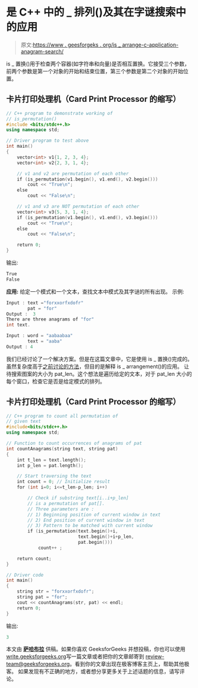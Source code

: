 # 是 C++ 中的 _ 排列()及其在字谜搜索中的应用

> 原文:[https://www . geesforgeks . org/is _ arrange-c-application-anagram-search/](https://www.geeksforgeeks.org/is_permutation-c-application-anagram-search/)

is _ 置换()用于检查两个容器(如字符串和向量)是否相互置换。它接受三个参数，前两个参数是第一个对象的开始和结束位置，第三个参数是第二个对象的开始位置。

## 卡片打印处理机（Card Print Processor 的缩写）

```cpp
// C++ program to demonstrate working of
// is_permutation()
#include <bits/stdc++.h>
using namespace std;

// Driver program to test above
int main()
{
    vector<int> v1{1, 2, 3, 4};
    vector<int> v2{2, 3, 1, 4};

    // v1 and v2 are permutation of each other
    if (is_permutation(v1.begin(), v1.end(), v2.begin()))
        cout << "True\n";
    else
        cout << "False\n";

    // v1 and v3 are NOT permutation of each other
    vector<int> v3{5, 3, 1, 4};
    if (is_permutation(v1.begin(), v1.end(), v3.begin()))
        cout << "True\n";
    else
        cout << "False\n";

    return 0;
}
```

输出:

```cpp
True
False
```

**应用:**
给定一个模式和一个文本，查找文本中模式及其字谜的所有出现。
示例:

```cpp
Input : text ="forxxorfxdofr"  
        pat = "for"
Output :  3
There are three anagrams of "for"
int text.

Input : word = "aabaabaa" 
        text = "aaba"
Output : 4
```

我们已经讨论了一个解决方案。但是在这篇文章中，它是使用 is _ 置换()完成的。虽然复杂度高于[之前讨论的方法](https://www.geeksforgeeks.org/anagram-substring-search-search-permutations)，但目的是解释 is _ arrangement()的应用。
让待搜索图案的大小为 pat_len。这个想法是遍历给定的文本，对于 pat_len 大小的每个窗口，检查它是否是给定模式的排列。

## 卡片打印处理机（Card Print Processor 的缩写）

```cpp
// C++ program to count all permutation of
// given text
#include<bits/stdc++.h>
using namespace std;

// Function to count occurrences of anagrams of pat
int countAnagrams(string text, string pat)
{
    int t_len = text.length();
    int p_len = pat.length();

    // Start traversing the text
    int count = 0; // Initialize result
    for (int i=0; i<=t_len-p_len; i++)

        // Check if substring text[i..i+p_len]
        // is a permutation of pat[].
        // Three parameters are :
        // 1) Beginning position of current window in text
        // 2) End position of current window in text
        // 3) Pattern to be matched with current window
        if (is_permutation(text.begin()+i,
                           text.begin()+i+p_len,
                           pat.begin()))
            count++ ;

    return count;
}

// Driver code
int main()
{
    string str = "forxxorfxdofr";
    string pat = "for";
    cout << countAnagrams(str, pat) << endl;
    return 0;
}
```

输出:

```cpp
3
```

本文由 [**萨哈布拉**](https://www.facebook.com/sahil.chhabra.965) 供稿。如果你喜欢 GeeksforGeeks 并想投稿，你也可以使用[write.geeksforgeeks.org](https://write.geeksforgeeks.org)写一篇文章或者把你的文章邮寄到 review-team@geeksforgeeks.org。看到你的文章出现在极客博客主页上，帮助其他极客。
如果发现有不正确的地方，或者想分享更多关于上述话题的信息，请写评论。